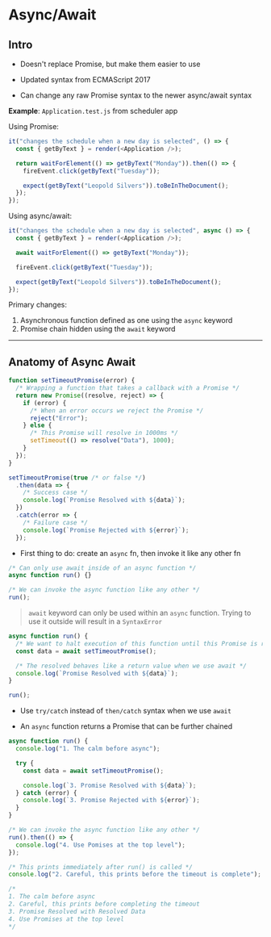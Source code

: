 # Async/Await

## Intro

* Doesn't replace Promise, but make them easier to use

* Updated syntax from ECMAScript 2017

* Can change any raw Promise syntax to the newer async/await syntax

**Example**: `Application.test.js` from scheduler app

Using Promise:
```javascript
it("changes the schedule when a new day is selected", () => {
  const { getByText } = render(<Application />);

  return waitForElement(() => getByText("Monday")).then(() => {
    fireEvent.click(getByText("Tuesday"));

    expect(getByText("Leopold Silvers")).toBeInTheDocument();
  });
});
```

Using async/await:
```javascript
it("changes the schedule when a new day is selected", async () => {
  const { getByText } = render(<Application />);

  await waitForElement(() => getByText("Monday"));

  fireEvent.click(getByText("Tuesday"));

  expect(getByText("Leopold Silvers")).toBeInTheDocument();
});
```

Primary changes:
  1. Asynchronous function defined as one using the `async` keyword
  2. Promise chain hidden using the `await` keyword

---

## Anatomy of Async Await

```javascript
function setTimeoutPromise(error) {
  /* Wrapping a function that takes a callback with a Promise */
  return new Promise((resolve, reject) => {
    if (error) {
      /* When an error occurs we reject the Promise */
      reject("Error");
    } else {
      /* This Promise will resolve in 1000ms */
      setTimeout(() => resolve("Data"), 1000);
    }
  });
}

setTimeoutPromise(true /* or false */)
  .then(data => {
    /* Success case */
    console.log(`Promise Resolved with ${data}`);
  })
  .catch(error => {
    /* Failure case */
    console.log(`Promise Rejected with ${error}`);
  });
```

* First thing to do: create an `async` fn, then invoke it like any other fn

```javascript
/* Can only use await inside of an async function */
async function run() {}

/* We can invoke the async function like any other */
run();
```
> `await` keyword can only be used within an `async` function. Trying to use it outside will result in a `SyntaxError`

```javascript
async function run() {
  /* We want to halt execution of this function until this Promise is resolved */
  const data = await setTimeoutPromise();

  /* The resolved behaves like a return value when we use await */
  console.log(`Promise Resolved with ${data}`);
}

run();
```

* Use `try/catch` instead of `then/catch` syntax when we use `await`

* An `async` function returns a Promise that can be further chained

```javascript
async function run() {
  console.log("1. The calm before async");

  try {
    const data = await setTimeoutPromise();

    console.log(`3. Promise Resolved with ${data}`);
  } catch (error) {
    console.log(`3. Promise Rejected with ${error}`);
  }
}

/* We can invoke the async function like any other */
run().then(() => {
  console.log("4. Use Pomises at the top level");
});

/* This prints immediately after run() is called */
console.log("2. Careful, this prints before the timeout is complete");

/*
1. The calm before async
2. Careful, this prints before completing the timeout
3. Promise Resolved with Resolved Data
4. Use Promises at the top level
*/
```